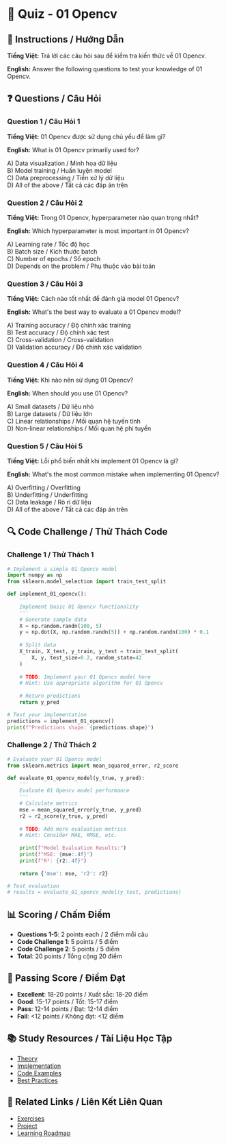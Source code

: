 # 🧠 Quiz - 01 Opencv

## 📝 Instructions / Hướng Dẫn

**Tiếng Việt:** Trả lời các câu hỏi sau để kiểm tra kiến thức về 01 Opencv.

**English:** Answer the following questions to test your knowledge of 01 Opencv.

## ❓ Questions / Câu Hỏi

### Question 1 / Câu Hỏi 1
**Tiếng Việt:** 01 Opencv được sử dụng chủ yếu để làm gì?

**English:** What is 01 Opencv primarily used for?

A) Data visualization / Minh họa dữ liệu  
B) Model training / Huấn luyện model  
C) Data preprocessing / Tiền xử lý dữ liệu  
D) All of the above / Tất cả các đáp án trên

### Question 2 / Câu Hỏi 2
**Tiếng Việt:** Trong 01 Opencv, hyperparameter nào quan trọng nhất?

**English:** Which hyperparameter is most important in 01 Opencv?

A) Learning rate / Tốc độ học  
B) Batch size / Kích thước batch  
C) Number of epochs / Số epoch  
D) Depends on the problem / Phụ thuộc vào bài toán

### Question 3 / Câu Hỏi 3
**Tiếng Việt:** Cách nào tốt nhất để đánh giá model 01 Opencv?

**English:** What's the best way to evaluate a 01 Opencv model?

A) Training accuracy / Độ chính xác training  
B) Test accuracy / Độ chính xác test  
C) Cross-validation / Cross-validation  
D) Validation accuracy / Độ chính xác validation

### Question 4 / Câu Hỏi 4
**Tiếng Việt:** Khi nào nên sử dụng 01 Opencv?

**English:** When should you use 01 Opencv?

A) Small datasets / Dữ liệu nhỏ  
B) Large datasets / Dữ liệu lớn  
C) Linear relationships / Mối quan hệ tuyến tính  
D) Non-linear relationships / Mối quan hệ phi tuyến

### Question 5 / Câu Hỏi 5
**Tiếng Việt:** Lỗi phổ biến nhất khi implement 01 Opencv là gì?

**English:** What's the most common mistake when implementing 01 Opencv?

A) Overfitting / Overfitting  
B) Underfitting / Underfitting  
C) Data leakage / Rò rỉ dữ liệu  
D) All of the above / Tất cả các đáp án trên

## 🔍 Code Challenge / Thử Thách Code

### Challenge 1 / Thử Thách 1
```python
# Implement a simple 01 Opencv model
import numpy as np
from sklearn.model_selection import train_test_split

def implement_01_opencv():
    '''
    Implement basic 01 Opencv functionality
    '''
    # Generate sample data
    X = np.random.randn(100, 5)
    y = np.dot(X, np.random.randn(5)) + np.random.randn(100) * 0.1
    
    # Split data
    X_train, X_test, y_train, y_test = train_test_split(
        X, y, test_size=0.2, random_state=42
    )
    
    # TODO: Implement your 01 Opencv model here
    # Hint: Use appropriate algorithm for 01 Opencv
    
    # Return predictions
    return y_pred

# Test your implementation
predictions = implement_01_opencv()
print(f"Predictions shape: {predictions.shape}")
```

### Challenge 2 / Thử Thách 2
```python
# Evaluate your 01 Opencv model
from sklearn.metrics import mean_squared_error, r2_score

def evaluate_01_opencv_model(y_true, y_pred):
    '''
    Evaluate 01 Opencv model performance
    '''
    # Calculate metrics
    mse = mean_squared_error(y_true, y_pred)
    r2 = r2_score(y_true, y_pred)
    
    # TODO: Add more evaluation metrics
    # Hint: Consider MAE, RMSE, etc.
    
    print(f"Model Evaluation Results:")
    print(f"MSE: {mse:.4f}")
    print(f"R²: {r2:.4f}")
    
    return {'mse': mse, 'r2': r2}

# Test evaluation
# results = evaluate_01_opencv_model(y_test, predictions)
```

## 📊 Scoring / Chấm Điểm

- **Questions 1-5**: 2 points each / 2 điểm mỗi câu
- **Code Challenge 1**: 5 points / 5 điểm
- **Code Challenge 2**: 5 points / 5 điểm
- **Total**: 20 points / Tổng cộng 20 điểm

## 🎯 Passing Score / Điểm Đạt

- **Excellent**: 18-20 points / Xuất sắc: 18-20 điểm
- **Good**: 15-17 points / Tốt: 15-17 điểm  
- **Pass**: 12-14 points / Đạt: 12-14 điểm
- **Fail**: <12 points / Không đạt: <12 điểm

## 📚 Study Resources / Tài Liệu Học Tập

- [Theory](./THEORY_01_opencv.md)
- [Implementation](./IMPLEMENTATION_01_opencv.md)
- [Code Examples](./CODE_EXAMPLES_01_opencv.md)
- [Best Practices](./BEST_PRACTICES_01_opencv.md)

## 🔗 Related Links / Liên Kết Liên Quan

- [Exercises](./EXERCISES_01_opencv.md)
- [Project](./PROJECT_01_opencv.md)
- [Learning Roadmap](./LEARNING_ROADMAP_01_opencv.md)
